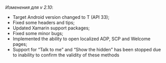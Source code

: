 _Изменения для v 2.10_:
- Target Android version changed to T (API 33);
- Fixed some headers and tips;
- Updated Xamarin support packages;
- Fixed some minor bugs;
- Implemented the ability to open localized ADP, SCP and Welcome pages;
- Support for “Talk to me” and “Show the hidden” has been stopped due to inability to confirm the validity of these methods
